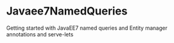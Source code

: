 # Javaee7NamedQueries
Getting started with JavaEE7 named queries and Entity manager annotations and serve-lets
